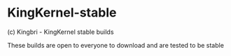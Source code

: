 # KingKernel-stable
(c) Kingbri - KingKernel stable builds

These builds are open to everyone to download and are tested to be stable

